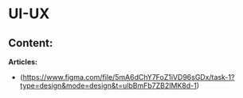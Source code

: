 # UI-UX


## Content:

 **Articles:**
- (https://www.figma.com/file/5mA6dChY7FoZ1iVD96sGDx/task-1?type=design&mode=design&t=ulbBmFb7ZB2IMK8d-1)
